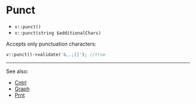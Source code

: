 # Punct

- `v::punct()`
- `v::punct(string $additionalChars)`

Accepts only punctuation characters:

```php
v::punct()->validate('&,.;[]'); //true
```

***
See also:

  * [Cntrl](Cntrl.md)
  * [Graph](Graph.md)
  * [Prnt](Prnt.md)
